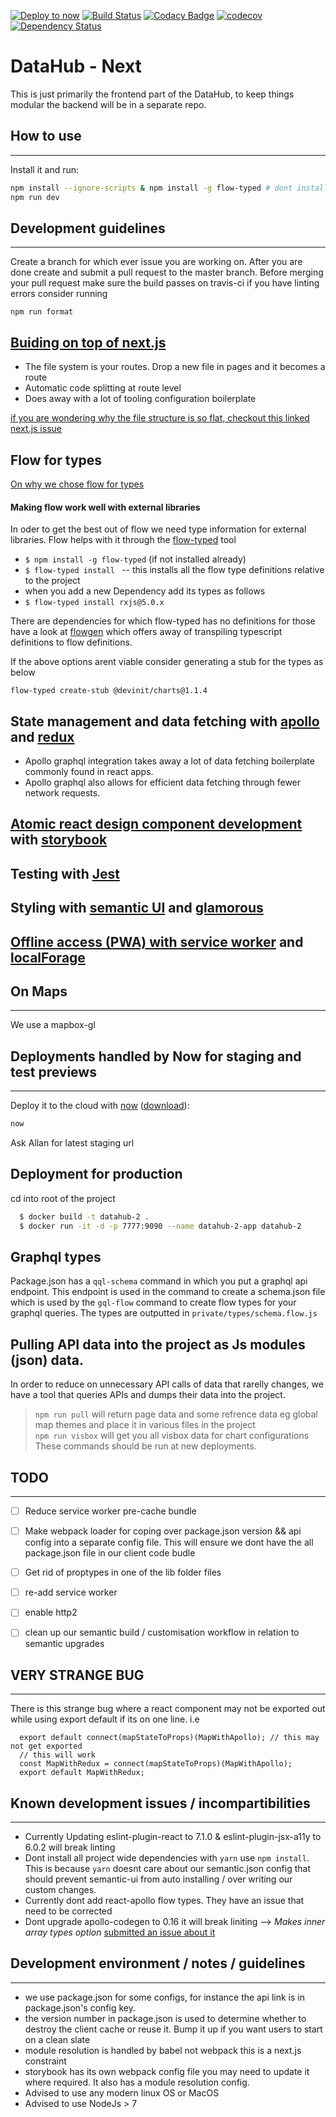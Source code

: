 [![Deploy to now](https://deploy.now.sh/static/button.svg)](https://deploy.now.sh/?repo=https://github.com/devinit/datahub)
[![Build Status](https://travis-ci.org/devinit/datahub.svg?branch=master)](https://travis-ci.org/devinit/datahub)
[![Codacy Badge](https://api.codacy.com/project/badge/Grade/73e243adf7f946208ae9bc8f892ed618)](https://www.codacy.com/app/epicallan/datahub?utm_source=github.com&amp;utm_medium=referral&amp;utm_content=devinit/datahub&amp;utm_campaign=Badge_Grade)
[![codecov](https://codecov.io/gh/devinit/datahub/branch/master/graph/badge.svg)](https://codecov.io/gh/devinit/datahub)
[![Dependency Status](https://gemnasium.com/badges/github.com/devinit/datahub.svg)](https://gemnasium.com/github.com/devinit/datahub)


# DataHub - Next

This is just primarily the frontend part of the DataHub, to keep things modular the backend will be in a separate repo.

## How to use

--------

Install it and run:

```bash
npm install --ignore-scripts & npm install -g flow-typed # dont install with yarn see  Known development issues below
npm run dev
```

## Development guidelines

-----------

Create a branch for which ever issue you are working on. After you are done create and submit a pull request to the master branch.
Before merging your pull request make sure the build passes on travis-ci
if you have linting errors consider running

```
npm run format
```

## [Buiding on top of next.js](https://github.com/zeit/next.js)


- The file system is your routes. Drop a new file in pages and it becomes a route
- Automatic code splitting at route level
- Does away with a lot of tooling configuration boilerplate

[if you are wondering why the file structure is so flat, checkout this linked next.js issue](https://github.com/zeit/next.js/issues/91)

## Flow for types

[On why we chose flow for types](https://djcordhose.github.io/flow-vs-typescript/2016_hhjs.html)

 #### Making flow work well with external libraries
In oder to get the best out of flow we need type information for external libraries.
Flow helps with it through the [flow-typed](https://github.com/flowtype/flow-typed) tool
  >
  - ```$ npm install -g flow-typed``` (if not installed already)
  - ```$ flow-typed install ``` -- this installs all the flow type definitions relative to the project
  - when you add a new Dependency add its types as follows
  -  ```$ flow-typed install rxjs@5.0.x ```

There are dependencies for which flow-typed has no definitions for those have a look at [flowgen](https://github.com/joarwilk/flowgen) which offers away of transpiling typescript definitions to flow definitions.

If the above options arent viable consider generating a stub for the types as below
```
flow-typed create-stub @devinit/charts@1.1.4
```



## State management and data fetching with [apollo](https://github.com/apollographql/apollo-client) and [redux](https://github.com/reactjs/redux)
- Apollo graphql integration takes away a lot of data fetching boilerplate commonly found in react apps.
- Apollo graphql also allows for efficient data fetching through fewer network requests.

## [Atomic react design component development](http://bradfrost.com/blog/post/atomic-web-design/) with [storybook](https://storybooks.js.org/)

## Testing with [Jest](https://facebook.github.io/jest/)

## Styling with [semantic UI](https://github.com/Semantic-Org/Semantic-UI-React) and [glamorous](https://github.com/paypal/glamorous)

## [Offline access (PWA) with service worker](https://developers.google.com/web/progressive-web-apps/) and [localForage](https://github.com/localForage/localForage)

## On Maps

--------

We use a mapbox-gl 

## Deployments handled by Now for staging and test previews

--------

Deploy it to the cloud with [now](https://zeit.co/now) ([download](https://zeit.co/download)):

``` bash
now
```
Ask Allan for latest staging url

## Deployment for production
cd into root of the project
``` bash
  $ docker build -t datahub-2 .
  $ docker run -it -d -p 7777:9090 --name datahub-2-app datahub-2
```

## Graphql types

Package.json has a ```qql-schema``` command in which you put a graphql api endpoint. This endpoint is used in the command to create a schema.json file which is used by the ```gql-flow``` command to create flow types for your graphql queries. The types are outputted
in ```private/types/schema.flow.js```

## Pulling API data into the project as Js modules (json) data.

In order to reduce on unnecessary API calls of data that rarelly changes, we have a tool that queries APIs and dumps their data into the project.
> ```npm run pull``` will return page data and some refrence data eg global map themes and place it in various files in the project </br>
> ```npm run visbox``` will get you all visbox data for chart configurations</br>
 These commands should be run at new deployments.


## TODO

---------
- [ ] Reduce service worker pre-cache bundle
- [ ] Make webpack loader for coping over package.json version && api config into a separate config file. This will ensure we dont have the all package.json file in our client code budle
- [ ] Get rid of proptypes in one of the lib folder files
- [ ] re-add service worker
- [ ] enable http2
- [ ] clean up our semantic build / customisation workflow in relation to semantic upgrades



## VERY STRANGE BUG

----------

There is this strange bug where a react component may not be exported out while using export default if its on one line.
i.e
```
  export default connect(mapStateToProps)(MapWithApollo); // this may not get exported
  // this will work
  const MapWithRedux = connect(mapStateToProps)(MapWithApollo);
  export default MapWithRedux;
```


## Known development issues / incompartibilities

----------

- Currently Updating eslint-plugin-react to 7.1.0  &  eslint-plugin-jsx-a11y to 6.0.2 will break linting
- Dont install all project wide dependencies with ```yarn``` use ```npm install```. This is because ```yarn``` doesnt care about our semantic.json config that should prevent semantic-ui from auto installing / over writing our custom changes.
- Currently dont add react-apollo flow types. They have an issue that need to be corrected
- Dont upgrade apollo-codegen to 0.16 it will break liniting --> _Makes inner array types option_ [submitted an issue about it](https://github.com/apollographql/apollo-codegen/issues/225)

## Development environment / notes / guidelines

--------
- we use package.json for some configs, for instance the api link is in package.json's config key.
- the version number in package.json is used to determine whether to destroy the client cache or reuse it. Bump it up if you want users to start on a clean slate
- module resolution is handled by babel not webpack this is a next.js constraint
- storybook has its own webpack config file you may need to update it where required. It also has a module resolution config.
- Advised to use any modern linux OS or MacOS
- Advised to use NodeJs > 7 

